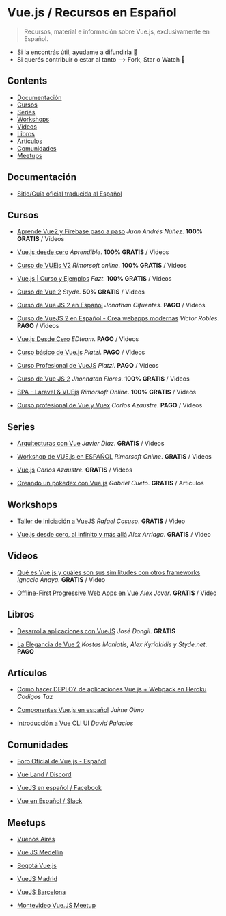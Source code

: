 # Vue.js / Recursos en Español
> Recursos, material e información sobre Vue.js, exclusivamente en Español.

* Si la encontrás útil, ayudame a difundirla :metal:
* Si querés contribuir o estar al tanto --> Fork, Star o Watch :raised_hands:

## Contents

- [Documentación](#documentacion)
- [Cursos](#cursos)
- [Series](#series)
- [Workshops](#workshops)
- [Videos](#videos)
- [Libros](#libros)
- [Artículos](#articulos)
- [Comunidades](#comunidades)
- [Meetups](#meetups)


## Documentación

- [Sitio/Guía oficial traducida al Español](https://es-vuejs.github.io/vuejs.org/)

## Cursos

- [Aprende Vue2 y Firebase paso a paso](https://wmedia.teachable.com/p/aprende-vue2-y-firebase-paso-a-paso) *Juan Andrés Núñez*. **100% GRATIS** / Videos

- [Vue.js desde cero](https://aprendible.com/series/vuejs-desde-cero)  *Aprendible*. **100% GRATIS** / Videos

- [Curso de VUEjs V2](https://www.youtube.com/watch?v=omCGk5Qup9Q&list=PLhCiuvlix-rRfn75tEQHzsYaijqSpW_vt) *Rimorsoft online*. **100% GRATIS** / Videos

- [Vue.js | Curso y Ejemplos](https://www.youtube.com/watch?v=mfvNpUYV04U&list=PLL0TiOXBeDajWIEXDUvQbzjV4D4GiruLy) *Fazt*. **100% GRATIS** / Videos

- [Curso de Vue 2](https://styde.net/curso-de-vue-2/) *Styde*. **50% GRATIS** / Videos

- [Curso de Vue JS 2 en Español](https://www.udemy.com/curso-de-vuejs-2-en-espanol/) *Jonathan Cifuentes*. **PAGO** / Videos

- [Curso de VueJS 2 en Español - Crea webapps modernas](https://www.udemy.com/curso-de-vuejs-2-en-espanol-crea-webapps-modernas/) *Víctor Robles*. **PAGO** / Videos

- [Vue.js Desde Cero](https://ed.team/cursos/vue) *EDteam*. **PAGO** / Videos

- [Curso básico de Vue.js](https://platzi.com/cursos/vuejs/) *Platzi*.  **PAGO** / Videos

- [Curso Profesional de VueJS](https://platzi.com/cursos/vuejs-profesional/) *Platzi*. **PAGO** / Videos

- [Curso de Vue JS 2](https://www.youtube.com/playlist?list=PL6lch1KQj3M8LyutkARUGzPs_cXDo5yJW) *Jhonnatan Flores*. **100% GRATIS** / Videos

- [SPA - Laravel & VUEjs](https://www.youtube.com/playlist?list=PLhCiuvlix-rR1X3apg9CXY5KEX47sI-gc) *Rimorsoft Online*. **100% GRATIS** / Videos

- [Curso profesional de Vue y Vuex](https://cursos.carlosazaustre.es/p/vue/?product_id=794440&coupon_code=LANZAMIENTO) *Carlos Azaustre*.  **PAGO** / Videos


## Series

- [Arquitecturas con Vue](https://www.youtube.com/watch?v=MCEY0BHGjyA&list=PLr5q9HUMmIFyzX98oqtbeJ2uEiykaBkNt) *Javier Diaz*. **GRATIS** / Videos

- [Workshop de VUE.js en ESPAÑOL](https://www.youtube.com/playlist?list=PLhCiuvlix-rSdvpex9l5zDobZRh82Rl3S) *Rimorsoft Online*. **GRATIS** / Videos

- [Vue.js](https://www.youtube.com/watch?v=L0F4OPPsm0c&list=PLUdlARNXMVkkn01setC-HaFeJAfblP3Ty) *Carlos Azaustre*. **GRATIS** / Videos

- [Creando un pokedex con Vue.js](https://laesporadelhongo.com/curso-vuejs-i/) *Gabriel Cueto*. **GRATIS** / Artículos


## Workshops

- [Taller de Iniciación a VueJS](https://www.youtube.com/watch?v=SkR_3BGmqRc) *Rafael Casuso*. **GRATIS** / Video

- [Vue.js desde cero, al infinito y más allá](https://www.youtube.com/watch?v=ItFU_otra0o) *Alex Arriaga*. **GRATIS** / Video


## Videos

- [Qué es Vue.js y cuáles son sus similitudes con otros frameworks](https://www.youtube.com/watch?v=3825H8NdstI) *Ignacio Anaya*. **GRATIS** / Video

- [Offline-First Progressive Web Apps en Vue](https://www.youtube.com/watch?v=Zsyydbzb5V4) *Alex Jover*. **GRATIS** / Video


## Libros

- [Desarrolla aplicaciones con VueJS](https://www.gitbook.com/book/jdonsan/desarrolla-aplicaciones-con-vuejs/details) *José Dongil*. **GRATIS**

- [La Elegancia de Vue 2](https://leanpub.com/vuejs2-spanish/c/vuejs-en-espanol) *Kostas Maniatis, Alex Kyriakidis y Styde.net*. **PAGO**


## Artículos

- [Como hacer DEPLOY de aplicaciones Vue js + Webpack en Heroku](https://codigos-taz.blogspot.com.ar/2017/05/como-hacer-deploy-de-aplicaciones-vue.html) *Codigos Taz*

- [Componentes Vue.js en español](http://www.jaimeolmo.com/2017/01/componentes-vue-js-espanol/) *Jaime Olmo*

- [Introducción a Vue CLI UI](https://styde.net/introduccion-a-vue-cli-ui/) *David Palacios*


## Comunidades

- [Foro Oficial de Vue.js - Español](https://forum.vuejs.org/c/spanish)

- [Vue Land / Discord](https://vue-land.js.org/) 

- [VueJS en español / Facebook](https://www.facebook.com/groups/vue.es/)

- [Vue en Español / Slack](https://slack.vue-es.org/)

## Meetups

- [Vuenos Aires](http://vuenosair.es/)

- [Vue JS Medellín](https://www.meetup.com/es-ES/Vue-JS-Medellin/)
 
- [Bogotá Vue.js](https://www.meetup.com/es-ES/Bogota-Vue-js-Meetup/)

- [VueJS Madrid](https://www.meetup.com/es-ES/VueJS-Madrid/)
 
- [VueJS Barcelona](https://www.meetup.com/es-ES/VueJS-BCN/)

- [Montevideo Vue.JS Meetup](https://www.meetup.com/es-ES/Montevideo-Vue-JS-Meetup/)
